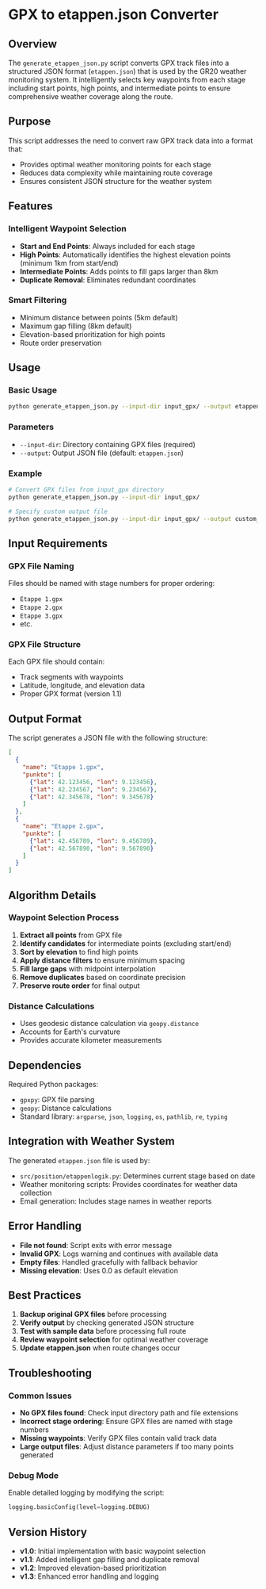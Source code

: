# GPX to etappen.json Converter

## Overview

The `generate_etappen_json.py` script converts GPX track files into a structured JSON format (`etappen.json`) that is used by the GR20 weather monitoring system. It intelligently selects key waypoints from each stage including start points, high points, and intermediate points to ensure comprehensive weather coverage along the route.

## Purpose

This script addresses the need to convert raw GPX track data into a format that:
- Provides optimal weather monitoring points for each stage
- Reduces data complexity while maintaining route coverage
- Ensures consistent JSON structure for the weather system

## Features

### Intelligent Waypoint Selection
- **Start and End Points**: Always included for each stage
- **High Points**: Automatically identifies the highest elevation points (minimum 1km from start/end)
- **Intermediate Points**: Adds points to fill gaps larger than 8km
- **Duplicate Removal**: Eliminates redundant coordinates

### Smart Filtering
- Minimum distance between points (5km default)
- Maximum gap filling (8km default)
- Elevation-based prioritization for high points
- Route order preservation

## Usage

### Basic Usage
```bash
python generate_etappen_json.py --input-dir input_gpx/ --output etappen.json
```

### Parameters
- `--input-dir`: Directory containing GPX files (required)
- `--output`: Output JSON file (default: `etappen.json`)

### Example
```bash
# Convert GPX files from input_gpx directory
python generate_etappen_json.py --input-dir input_gpx/

# Specify custom output file
python generate_etappen_json.py --input-dir input_gpx/ --output custom_etappen.json
```

## Input Requirements

### GPX File Naming
Files should be named with stage numbers for proper ordering:
- `Etappe 1.gpx`
- `Etappe 2.gpx`
- `Etappe 3.gpx`
- etc.

### GPX File Structure
Each GPX file should contain:
- Track segments with waypoints
- Latitude, longitude, and elevation data
- Proper GPX format (version 1.1)

## Output Format

The script generates a JSON file with the following structure:

```json
[
  {
    "name": "Etappe 1.gpx",
    "punkte": [
      {"lat": 42.123456, "lon": 9.123456},
      {"lat": 42.234567, "lon": 9.234567},
      {"lat": 42.345678, "lon": 9.345678}
    ]
  },
  {
    "name": "Etappe 2.gpx",
    "punkte": [
      {"lat": 42.456789, "lon": 9.456789},
      {"lat": 42.567890, "lon": 9.567890}
    ]
  }
]
```

## Algorithm Details

### Waypoint Selection Process
1. **Extract all points** from GPX file
2. **Identify candidates** for intermediate points (excluding start/end)
3. **Sort by elevation** to find high points
4. **Apply distance filters** to ensure minimum spacing
5. **Fill large gaps** with midpoint interpolation
6. **Remove duplicates** based on coordinate precision
7. **Preserve route order** for final output

### Distance Calculations
- Uses geodesic distance calculation via `geopy.distance`
- Accounts for Earth's curvature
- Provides accurate kilometer measurements

## Dependencies

Required Python packages:
- `gpxpy`: GPX file parsing
- `geopy`: Distance calculations
- Standard library: `argparse`, `json`, `logging`, `os`, `pathlib`, `re`, `typing`

## Integration with Weather System

The generated `etappen.json` file is used by:
- `src/position/etappenlogik.py`: Determines current stage based on date
- Weather monitoring scripts: Provides coordinates for weather data collection
- Email generation: Includes stage names in weather reports

## Error Handling

- **File not found**: Script exits with error message
- **Invalid GPX**: Logs warning and continues with available data
- **Empty files**: Handled gracefully with fallback behavior
- **Missing elevation**: Uses 0.0 as default elevation

## Best Practices

1. **Backup original GPX files** before processing
2. **Verify output** by checking generated JSON structure
3. **Test with sample data** before processing full route
4. **Review waypoint selection** for optimal weather coverage
5. **Update etappen.json** when route changes occur

## Troubleshooting

### Common Issues
- **No GPX files found**: Check input directory path and file extensions
- **Incorrect stage ordering**: Ensure GPX files are named with stage numbers
- **Missing waypoints**: Verify GPX files contain valid track data
- **Large output files**: Adjust distance parameters if too many points generated

### Debug Mode
Enable detailed logging by modifying the script:
```python
logging.basicConfig(level=logging.DEBUG)
```

## Version History

- **v1.0**: Initial implementation with basic waypoint selection
- **v1.1**: Added intelligent gap filling and duplicate removal
- **v1.2**: Improved elevation-based prioritization
- **v1.3**: Enhanced error handling and logging 